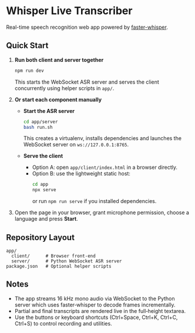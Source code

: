 # Whisper Live Transcriber

Real-time speech recognition web app powered by [faster-whisper](https://github.com/guillaumekln/faster-whisper).

## Quick Start

1. **Run both client and server together**

   ```bash
   npm run dev
   ```

   This starts the WebSocket ASR server and serves the client concurrently using helper scripts in `app/`.

2. **Or start each component manually**

   - **Start the ASR server**
     ```bash
     cd app/server
     bash run.sh
     ```
     This creates a virtualenv, installs dependencies and launches the WebSocket server on `ws://127.0.0.1:8765`.

   - **Serve the client**
     - Option A: open `app/client/index.html` in a browser directly.
     - Option B: use the lightweight static host:
       ```bash
       cd app
       npx serve
       ```
       or run `npm run serve` if you installed dependencies.

3. Open the page in your browser, grant microphone permission, choose a language and press **Start**.

## Repository Layout

```
app/
  client/      # Browser front-end
  server/      # Python WebSocket ASR server
package.json   # Optional helper scripts
```

## Notes

- The app streams 16 kHz mono audio via WebSocket to the Python server which uses faster‑whisper to decode frames incrementally.
- Partial and final transcripts are rendered live in the full‑height textarea.
- Use the buttons or keyboard shortcuts (Ctrl+Space, Ctrl+K, Ctrl+C, Ctrl+S) to control recording and utilities.
